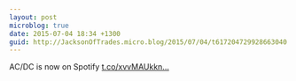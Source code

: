 ```yaml
---
layout: post
microblog: true
date: 2015-07-04 18:34 +1300
guid: http://JacksonOfTrades.micro.blog/2015/07/04/t617204729928663040.html
---
```

AC/DC is now on Spotify [t.co/xvvMAUkkn...](http://t.co/xvvMAUkknq)
